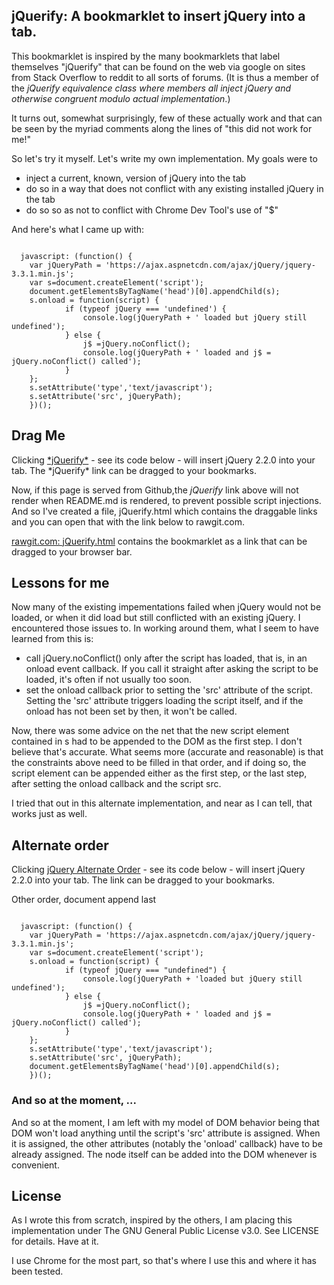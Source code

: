 jQuerify: A bookmarklet to insert jQuery into a tab.
-----------------------------------------

This bookmarklet is inspired by the many bookmarklets that label themselves "jQuerify" that can be found on the web via google on sites from Stack Overflow to reddit to all sorts of forums. (It is thus a member of the *jQuerify equivalence class where members all inject jQuery and otherwise congruent modulo actual implementation*.)

It turns out, somewhat surprisingly, few of these actually work and that can be seen by the myriad comments along the lines of "this did not work for me!"

So let's try it myself. Let's write my own implementation. 
My goals were to

+ inject a current, known, version of jQuery into the tab
+ do so in a way that does not conflict with any existing installed jQuery in the tab
+ do so so as not to conflict with Chrome Dev Tool's use of "$"

And here's what I came up with:

<pre><code>
  javascript: (function() { 
    var jQueryPath = 'https://ajax.aspnetcdn.com/ajax/jQuery/jquery-3.3.1.min.js';
    var s=document.createElement('script');
    document.getElementsByTagName('head')[0].appendChild(s);
    s.onload = function(script) {
            if (typeof jQuery === 'undefined') {
                console.log(jQueryPath + ' loaded but jQuery still undefined');
            } else {
                j$ =jQuery.noConflict();
                console.log(jQueryPath + ' loaded and j$ = jQuery.noConflict() called');
            }
    };
    s.setAttribute('type','text/javascript');
    s.setAttribute('src', jQueryPath);
    })();
</code></pre>

Drag Me
-------

<p>Clicking <a href="javascript: (function() { var jQueryPath = 'https://code.jquery.com/jquery-2.2.0.js'; var s=document.createElement('script'); document.getElementsByTagName('head')[0].appendChild(s); s.onload = function(script) { if (typeof jQuery === 'undefined') { console.log(jQueryPath + ' loaded but jQuery still undefined'); } else { j$ =jQuery.noConflict(); console.log(jQueryPath + ' loaded and j$ = jQuery.noConflict() called'); } }; s.setAttribute('type','text/javascript'); s.setAttribute('src', jQueryPath); })();"
>*jQuerify*</a> - see its code below - will insert jQuery 2.2.0 into your tab.
The *jQuerify* link can be dragged to your bookmarks.</p>

Now, if this page is served from Github,the *jQuerify* link above will not render when README.md is rendered, to prevent possible script injections. And so I've created a file, jQuerify.html which contains the draggable links and you can open that with the link below to rawgit.com.

[rawgit.com: jQuerify.html](https://rawgit.com/jerryasher/jQuerify/master/jQuerify.html) contains the bookmarklet as a link that can be dragged to your browser bar.

Lessons for me
--------------

Now many of the existing impementations failed when jQuery would not be loaded, or when it did load but still conflicted with an existing jQuery. I encountered those issues to. In working around them, what I seem to have learned from this is:

+ call jQuery.noConflict() only after the script has loaded, that is, in an onload event callback. If you call it straight after asking the script to be loaded, it's often if not usually too soon.
+ set the onload callback prior to setting the 'src' attribute of the script. Setting the 'src' attribute triggers loading the script itself, and if the onload has not been set by then, it won't be called.

Now, there was some advice on the net that the new script element contained in s had to be appended to the DOM as the first step. I don't believe that's accurate. What seems more (accurate and reasonable) is that the constraints above need to be filled in that order, and if doing so, the script element can be appended either as the first step, or the last step, after setting the onload callback and the script src.

I tried that out in this alternate implementation, and near as I can tell, that works just as well.

Alternate order
---------------

<p>Clicking <a href="javascript: (function() { var jQueryPath = 'https://code.jquery.com/jquery-2.2.0.js'; var s=document.createElement('script'); s.onload = function(script) { if (typeof jQuery === 'undefined') { console.log(jQueryPath + ' loaded but jQuery still undefined'); } else { j$ =jQuery.noConflict(); console.log(jQueryPath + ' loaded and j$ = jQuery.noConflict() called'); } }; s.setAttribute('type','text/javascript'); s.setAttribute('src', jQueryPath); document.getElementsByTagName('head')[0].appendChild(s);})();"
            >jQuery Alternate Order</a> - see its code below - will insert jQuery 2.2.0 into your tab.
  The link can be dragged to your bookmarks.</p>
Other order, document append last
<pre><code>
  javascript: (function() { 
    var jQueryPath = 'https://ajax.aspnetcdn.com/ajax/jQuery/jquery-3.3.1.min.js';
    var s=document.createElement('script');
    s.onload = function(script) {
            if (typeof jQuery === "undefined") {
                console.log(jQueryPath + 'loaded but jQuery still undefined');
            } else {
                j$ =jQuery.noConflict();
                console.log(jQueryPath + ' loaded and j$ = jQuery.noConflict() called');
            }
    };
    s.setAttribute('type','text/javascript');
    s.setAttribute('src', jQueryPath);
    document.getElementsByTagName('head')[0].appendChild(s);    
    })();
</code></pre>

### And so at the moment, ... 

And so at the moment, I am left with my model of DOM behavior being that DOM won't load anything until the script's 'src' attribute is assigned. When it is assigned, the other attributes (notably the 'onload' callback) have to be already assigned. The node itself can be added into the DOM whenever is convenient.

License
-------

As I wrote this from scratch, inspired by the others, I am placing this implementation under The GNU General Public License v3.0. See LICENSE for details. Have at it.

I use Chrome for the most part, so that's where I use this and where it has been tested.

